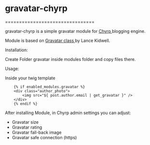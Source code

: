 # gravatar-chyrp
================================

gravatar-chyrp is a simple gravatar module for [Chyrp ](http://chyrp.net/) blogging engine.

Module is based on [Gravatar class ](https://github.com/muddylemon/gravatar) by Lance Kidwell. 


Installation:

Create Folder gravatar inside modules folder and copy files there.


Usage: 

Inside your twig template

```twig
    {% if enabled_modules.gravatar %}
    <div class="author_photo">
        <img src="${ post.author.email | get_gravatar }" />
    </div>
    {% endif %}
```

After installing Module, in Chyrp admin settings you can adjust:
* Gravatar size
* Gravatar rating
* Gravatar fall-back image
* Gravatar safe connection (https)